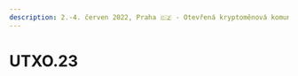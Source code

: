 ```yaml
---
description: 2.-4. červen 2022, Praha 🇨🇿 - Otevřená kryptoměnová komunitní konference
---
```


# UTXO.23

